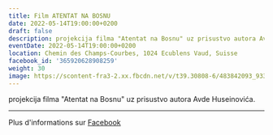 ```yaml
---
title: Film ATENTAT NA BOSNU
date: 2022-05-14T19:00:00+0200
draft: false
description: projekcija filma "Atentat na Bosnu" uz prisustvo autora Avde Huseinovića.
eventDate: 2022-05-14T19:00:00+0200
location: Chemin des Champs-Courbes, 1024 Ecublens Vaud, Suisse
facebook_id: '365920628908259'
weight: 30
image: https://scontent-fra3-2.xx.fbcdn.net/v/t39.30808-6/483842093_9330013443761058_8599832410174975788_n.jpg?_nc_cat=104&ccb=1-7&_nc_sid=9e60e4&_nc_ohc=nkxuoHfpxrYQ7kNvwE2unj0&_nc_oc=AdkTi8O3KS7vKhEaARBiDzxkG2jK_H52eZdKQ9kicdtXrTGCXzPfqSMqJGjyISAvfC0&_nc_zt=23&_nc_ht=scontent-fra3-2.xx&edm=ABTKTjYEAAAA&_nc_gid=LkhrzC9t8SpQu3K-uySxzA&oh=00_AfSt0pYQ4JbfPcPeBLXCt8NjMxoN0ouVncnKDLjMf4Y-Uw&oe=687A39D3
---
```


projekcija filma "Atentat na Bosnu" uz prisustvo autora Avde Huseinovića.

---

Plus d'informations sur [Facebook](https://facebook.com/events/365920628908259)
